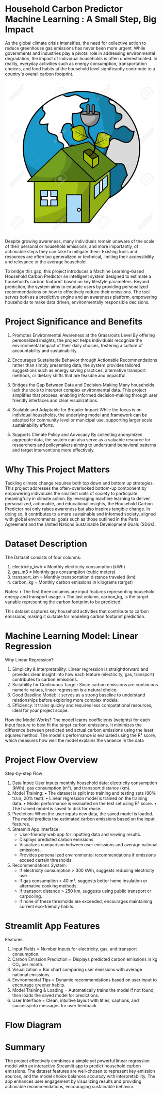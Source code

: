 # Household Carbon Predictor Machine Learning : A Small Step, Big Impact
As the global climate crisis intensifies, the need for collective action to reduce greenhouse gas emissions has never been more urgent. While governments and industries play a pivotal role in addressing environmental degradation, the impact of individual households is often underestimated. In reality, everyday activities such as energy consumption, transportation choices, and food habits at the household level significantly contribute to a country's overall carbon footprint.

![house](https://github.com/Farhan-Fadillah/picture_list/blob/df666f301915220c7d2273d31c5124cfd8eee6dc/household.jpg)

Despite growing awareness, many individuals remain unaware of the scale of their personal or household emissions, and more importantly, of actionable steps they can take to mitigate them. Existing tools and resources are often too generalized or technical, limiting their accessibility and relevance to the average household.

To bridge this gap, this project introduces a Machine Learning–based Household Carbon Predictor an intelligent system designed to estimate a household’s carbon footprint based on key lifestyle parameters. Beyond prediction, the system aims to educate users by providing personalized recommendations on how to effectively reduce their emissions. The tool serves both as a predictive engine and an awareness platform, empowering households to make data driven, environmentally responsible decisions.

# Project Significance and Benefits
1. Promotes Environmental Awareness at the Grassroots Level
   By offering personalized insights, the project helps individuals recognize the environmental impact of their daily choices, fostering a culture of accountability and sustainability.

2. Encourages Sustainable Behavior through Actionable Recommendations
   rather than simply presenting data, the system provides tailored suggestions such as energy saving practices, alternative transport methods, or dietary shifts that are feasible and impactful.

3. Bridges the Gap Between Data and Decision-Making
   Many households lack the tools to interpret complex environmental data. This project simplifies that process, enabling informed decision-making through user friendly interfaces and clear visualizations.

5. Scalable and Adaptable for Broader Impact
   While the focus is on individual households, the underlying model and framework can be adapted for community level or municipal use, supporting larger scale sustainability efforts.

6. Supports Climate Policy and Advocacy
   By collecting anonymized aggregate data, the system can also serve as a valuable resource for researchers and policymakers aiming to understand behavioral patterns and target interventions more effectively.

# Why This Project Matters
Tackling climate change requires both top down and bottom up strategies. This project addresses the often-overlooked bottom-up component by empowering individuals the smallest units of society to participate meaningfully in climate action. By leveraging machine learning to deliver personalized, actionable, and educational insights, the Household Carbon Predictor not only raises awareness but also inspires tangible change. In doing so, it contributes to a more sustainable and informed society, aligned with global environmental goals such as those outlined in the Paris Agreement and the United Nations Sustainable Development Goals (SDGs).

# Dataset Description

The Dataset consists of four columns:
1. electricity_kwh = Monthly electricity consumption (kWh)
2. gas_m3 = Monthly gas consumption (cubic meters)
3. transport_km = Monthly transportation distance traveled (km)
4. carbon_kg = Monthly carbon emissions in kilograms (target)

Notes:
•	The first three columns are input features representing household energy and transport usage.
•	The last column, carbon_kg, is the target variable representing the carbon footprint to be predicted.

This dataset captures key household activities that contribute to carbon emissions, making it suitable for modeling carbon footprint prediction.

# Machine Learning Model: Linear Regression

Why Linear Regression?
   1. Simplicity & Interpretability: Linear regression is straightforward and provides clear insight into how each feature (electricity, gas, transport) contributes to carbon emissions.
   2. Suitability for Continuous Target: Since carbon emissions are continuous numeric values, linear regression is a natural choice.
   3. Good Baseline Model: It serves as a strong baseline to understand relationships before exploring more complex models.
   4. Efficiency: It trains quickly and requires less computational resources, ideal for your project scope.

How the Model Works?
The model learns coefficients (weights) for each input feature to best fit the target carbon emissions. It minimizes the difference between predicted and actual carbon emissions using the least squares method. The model's performance is evaluated using the R² score, which measures how well the model explains the variance in the data

# Project Flow Overview
Step-by-step Flow
   1.	Data Input: User inputs monthly household data: electricity consumption (kWh), gas consumption (m³), and transport distance (km).
   2.	Model Training:
      •	The dataset is split into training and testing sets (80% train, 20% test).
     	•	Linear regression model is trained on the training data.
     	•	Model performance is evaluated on the test set using R² score.
     	•	The trained model is saved to disk for reuse.
   3. Prediction:
      When the user inputs new data, the saved model is loaded. The model predicts the estimated carbon emissions based on the input features.
   4. Streamlit App Interface:
      - User-friendly web app for inputting data and viewing results.
      - Displays predicted carbon emissions.
      - Visualizes comparison between user emissions and average national emissions.
      - Provides personalized environmental recommendations if emissions exceed certain thresholds.
   5. Recommendations System:
      - If electricity consumption > 300 kWh, suggests reducing electricity use.
      - If gas consumption > 40 m³, suggests better home insulation or alternative cooking methods.
      - If transport distance > 250 km, suggests using public transport or carpooling.
      - If none of these thresholds are exceeded, encourages maintaining current eco-friendly habits.

# Streamlit App Features
Features:
1. Input Fields = Number inputs for electricity, gas, and transport consumption.
2. Carbon Emission Prediction	= Displays predicted carbon emissions in kg CO₂ per month.
3. Visualization = Bar chart comparing user emissions with average national emissions.
4. Environmental Tips = Dynamic recommendations based on user input to encourage greener habits.
5. Model Training & Loading = Automatically trains the model if not found, then loads the saved model for predictions.
6. User Interface	= Clean, intuitive layout with titles, captions, and success/info messages for user feedback.

# Flow Diagram 

# Summary
The project effectively combines a simple yet powerful linear regression model with an interactive Streamlit app to predict household carbon emissions. The dataset features are well-chosen to represent key emission sources, and the model choice balances accuracy with interpretability. The app enhances user engagement by visualizing results and providing actionable recommendations, encouraging sustainable behavior.









